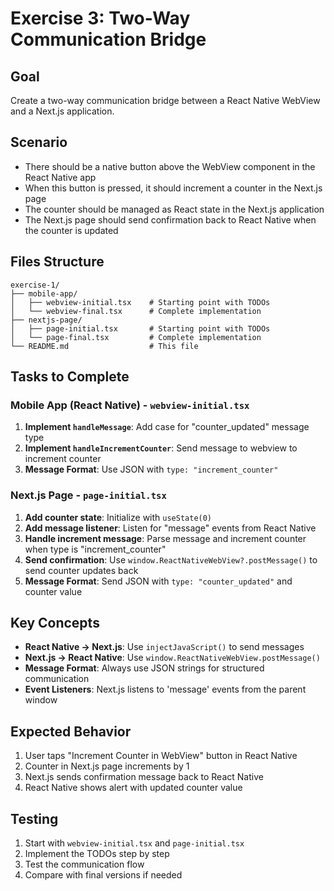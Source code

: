 # Exercise 3: Two-Way Communication Bridge

## Goal

Create a two-way communication bridge between a React Native WebView and a Next.js application.

## Scenario

- There should be a native button above the WebView component in the React Native app
- When this button is pressed, it should increment a counter in the Next.js page
- The counter should be managed as React state in the Next.js application
- The Next.js page should send confirmation back to React Native when the counter is updated

## Files Structure

```
exercise-1/
├── mobile-app/
│   ├── webview-initial.tsx    # Starting point with TODOs
│   └── webview-final.tsx      # Complete implementation
├── nextjs-page/
│   ├── page-initial.tsx       # Starting point with TODOs
│   └── page-final.tsx         # Complete implementation
└── README.md                  # This file
```

## Tasks to Complete

### Mobile App (React Native) - `webview-initial.tsx`

1. **Implement `handleMessage`**: Add case for "counter_updated" message type
2. **Implement `handleIncrementCounter`**: Send message to webview to increment counter
3. **Message Format**: Use JSON with `type: "increment_counter"`

### Next.js Page - `page-initial.tsx`

1. **Add counter state**: Initialize with `useState(0)`
2. **Add message listener**: Listen for "message" events from React Native
3. **Handle increment message**: Parse message and increment counter when type is "increment_counter"
4. **Send confirmation**: Use `window.ReactNativeWebView?.postMessage()` to send counter updates back
5. **Message Format**: Send JSON with `type: "counter_updated"` and counter value

## Key Concepts

- **React Native → Next.js**: Use `injectJavaScript()` to send messages
- **Next.js → React Native**: Use `window.ReactNativeWebView.postMessage()`
- **Message Format**: Always use JSON strings for structured communication
- **Event Listeners**: Next.js listens to 'message' events from the parent window

## Expected Behavior

1. User taps "Increment Counter in WebView" button in React Native
2. Counter in Next.js page increments by 1
3. Next.js sends confirmation message back to React Native
4. React Native shows alert with updated counter value

## Testing

1. Start with `webview-initial.tsx` and `page-initial.tsx`
2. Implement the TODOs step by step
3. Test the communication flow
4. Compare with final versions if needed

